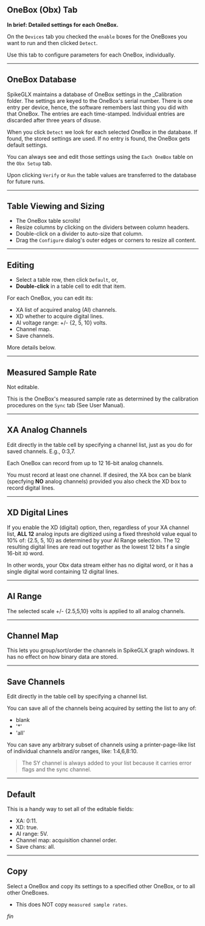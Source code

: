 ## OneBox (Obx) Tab

**In brief: Detailed settings for each OneBox.**

On the `Devices` tab you checked the `enable` boxes for the OneBoxes
you want to run and then clicked `Detect`.

Use this tab to configure parameters for each OneBox, individually.

--------

## OneBox Database

SpikeGLX maintains a database of OneBox settings in the _Calibration folder.
The settings are keyed to the OneBox's serial number. There is one entry per
device, hence, the software remembers last thing you did with that OneBox.
The entries are each time-stamped. Individual entries are discarded after
three years of disuse.

When you click `Detect` we look for each selected OneBox in the database.
If found, the stored settings are used. If no entry is found, the OneBox
gets default settings.

You can always see and edit those settings using the `Each OneBox` table
on the `Obx Setup` tab.

Upon clicking `Verify` or `Run` the table values are transferred to the
database for future runs.

--------

## Table Viewing and Sizing

* The OneBox table scrolls!
* Resize columns by clicking on the dividers between column headers.
* Double-click on a divider to auto-size that column.
* Drag the `Configure` dialog's outer edges or corners to resize all content.

--------

## Editing

* Select a table row, then click `Default`, or,
* **Double-click** in a table cell to edit that item.

For each OneBox, you can edit its:

* XA list of acquired analog (AI) channels.
* XD whether to acquire digital lines.
* AI voltage range: +/- {2, 5, 10} volts.
* Channel map.
* Save channels.

More details below.

--------

## Measured Sample Rate

Not editable.

This is the OneBox's measured sample rate as determined by the
calibration procedures on the `Sync` tab (See User Manual).

--------

## XA Analog Channels

Edit directly in the table cell by specifying a channel list,
just as you do for saved channels. E.g., 0:3,7.

Each OneBox can record from up to 12 16-bit analog channels.

You must record at least one channel. If desired, the XA box can be blank
(specfying **NO** analog channels) provided you also check the XD box to
record digital lines.

--------

## XD Digital Lines

If you enable the XD (digital) option, then, regardless of your XA channel
list, **ALL 12** analog inputs are digitized using a fixed threshold value
equal to 10% of: {2.5, 5, 10} as determined by your AI Range selection.
The 12 resulting digital lines are read out together as the lowest 12 bits
f a single 16-bit `XD` word.

In other words, your Obx data stream either has no digital word, or it has
a single digital word containing 12 digital lines.

--------

## AI Range

The selected scale +/- {2.5,5,10} volts is applied to all analog channels.

--------

## Channel Map

This lets you group/sort/order the channels in SpikeGLX graph windows.
It has no effect on how binary data are stored.

--------

## Save Channels

Edit directly in the table cell by specifying a channel list.

You can save all of the channels being acquired by setting the list to
any of:

* blank
* '*'
* 'all'

You can save any arbitrary subset of channels using a printer-page-like
list of individual channels and/or ranges, like: 1:4,6,8:10.

>The SY channel is always added to your list because it carries error flags
and the sync channel.

--------

## Default

This is a handy way to set all of the editable fields:

* XA: 0:11.
* XD: true.
* AI range: 5V.
* Channel map: acquisition channel order.
* Save chans: all.

--------

## Copy

Select a OneBox and copy its settings to a specified other OneBox, or to all
other OneBoxes.

* This does NOT copy `measured sample rates`.


_fin_

